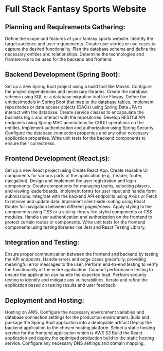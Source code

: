 # Full Stack Fantasy Sports Website 

## Planning and Requirements Gathering:
Define the scope and features of your fantasy sports website.
Identify the target audience and user requirements.
Create user stories or use cases to capture the desired functionality.
Plan the database schema and define the necessary entities and relationships.
Determine the technologies and frameworks to be used for the backend and frontend.

## Backend Development (Spring Boot):
Set up a new Spring Boot project using a build tool like Maven.
Configure the project dependencies and necessary libraries.
Create the database schema using SQL or a database migration tool like Flyway.
Define the entities/models in Spring Boot that map to the database tables.
Implement repositories or data access objects (DAOs) using Spring Data JPA to interact with the database.
Create service classes to encapsulate the business logic and interact with the repositories.
Develop RESTful API endpoints using Spring MVC annotations for CRUD operations on the entities.
Implement authentication and authorization using Spring Security.
Configure the database connection properties and any other necessary application properties.
Write unit tests for the backend components to ensure their correctness.

## Frontend Development (React.js):
Set up a new React project using Create React App.
Create reusable UI components for various parts of the application (e.g., header, footer, navigation).
Design and implement the user registration and login components.
Create components for managing teams, selecting players, and viewing leaderboards.
Implement forms for user input and handle form submissions.
Integrate with the backend API endpoints using Axios or Fetch to retrieve and update data.
Implement client-side routing using React Router for navigation between different pages/views.
Apply styling to the components using CSS or a styling library like styled components or CSS modules.
Handle user authentication and authorization on the frontend to protect certain routes or components.
Write unit tests for the frontend components using testing libraries like Jest and React Testing Library.

## Integration and Testing:
Ensure proper communication between the frontend and backend by testing the API endpoints.
Handle errors and edge cases gracefully, providing meaningful error messages to the user.
Perform end-to-end testing to verify the functionality of the entire application.
Conduct performance testing to ensure the application can handle the expected load.
Perform security testing to identify and mitigate any vulnerabilities.
Iterate and refine the application based on testing results and user feedback.

## Deployment and Hosting:
Hosting on AWS.
Configure the necessary environment variables and database connection settings for the production environment.
Build and package the Spring Boot application into a deployable artifact 
Deploy the backend application to the chosen hosting platform.
Select a static hosting service for the frontend application which is AWS S3
Build the React application and deploy the optimized production build to the static hosting service.
Configure any necessary DNS settings and domain mapping.
